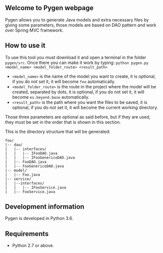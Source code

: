 ## Welcome to Pygen webpage

Pygen allows you to generate Java models and extra necessary files by giving some parameters, those models are based on DAO pattern and work over Spring MVC framework.

## How to use it

To use this tool you must download it and open a terminal in the folder ```pygen/src```. Once there you can make it work by typing:
```python pygen.py <model_name> <model_folder_route> <result_path>```

- ```<model_name>``` is the name of the model you want to create, it is optional, if you do not set it, it will become ```foo``` automatically.
- ```<model_folder_route>``` is the route in the project where the model will be created, separated by dots, it is optional, if you do not set it, it will become ```es.beyond.base``` automatically.
- ```<result_path>``` is the path where you want the files to be saved, it is optional, if you do not set it, it will become the current working directory.

Those three parameters are optional as said before, but if they are used, they must be set in the order that is shown in this section.

This is the directory structure that will be generated:

```
foo/
|-- dao/
|   |-- interfaces/
|   |   |-- IFooDAO.java
|   |   |-- IFooGenericoDAO.java
|   |-- FooDAO.java
|   |-- FooGenericoDAO.java
|-- model/
|   |-- Foo.java
|-- service/
|   |--interfaces/
|   |   |-- IFooService.java
|   |-- FooService.java
```
## Development information
Pygen is developed in Python 3.6.

## Requirements
- Python 2.7 or above.
